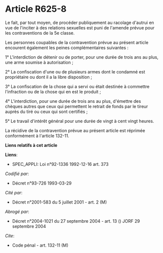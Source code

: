 # Article R625-8

Le fait, par tout moyen, de procéder publiquement au racolage d'autrui en vue de l'inciter à des relations sexuelles est puni
de l'amende prévue pour les contraventions de la 5e classe.

Les personnes coupables de la contravention prévue au présent article encourent également les peines complémentaires
suivantes :

1° L'interdiction de détenir ou de porter, pour une durée de trois ans au plus, une arme soumise à autorisation ;

2° La confiscation d'une ou de plusieurs armes dont le condamné est propriétaire ou dont il a la libre disposition ;

3° La confiscation de la chose qui a servi ou était destinée à commettre l'infraction ou de la chose qui en est le produit ;

4° L'interdiction, pour une durée de trois ans au plus, d'émettre des chèques autres que ceux qui permettent le retrait de
fonds par le tireur auprès du tiré ou ceux qui sont certifiés ;

5° Le travail d'intérêt général pour une durée de vingt à cent vingt heures.

La récidive de la contravention prévue au présent article est réprimée conformément à l'article 132-11.

**Liens relatifs à cet article**

**Liens**:

  - SPEC_APPLI: Loi n°92-1336 1992-12-16 art. 373

_Codifié par_:

  - Décret n°93-726 1993-03-29

_Cité par_:

  - Décret n°2001-583 du 5 juillet 2001 - art. 2 (M)

_Abrogé par_:

  - Décret n°2004-1021 du 27 septembre 2004 - art. 13 () JORF 29 septembre 2004

_Cite_:

  - Code pénal - art. 132-11 (M)

